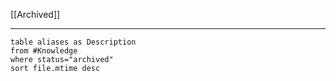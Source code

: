 [[Archived]]

---

```dataview
table aliases as Description
from #Knowledge 
where status="archived"
sort file.mtime desc
```